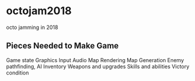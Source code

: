 # octojam2018
octo jamming in 2018

## Pieces Needed to Make Game
Game state
Graphics
Input
Audio
Map Rendering
Map Generation
Enemy pathfinding, AI
Inventory
Weapons and upgrades
Skills and abilities
Victory condition
